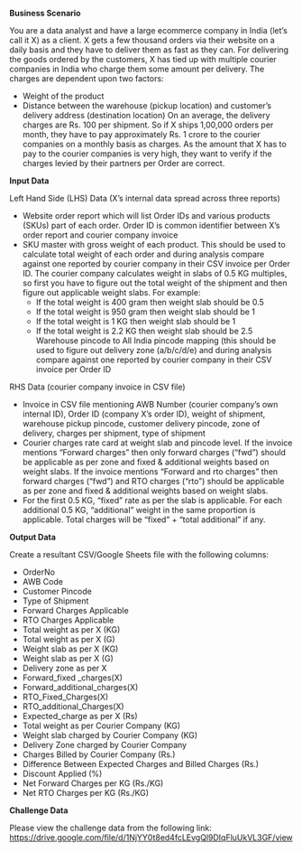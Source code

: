 **Business Scenario**

You are a data analyst and have a large ecommerce company in India (let’s call it X) as a client. X gets a few thousand orders via their website on a daily basis and they have to deliver them as fast as they can. For delivering the goods ordered by the customers, X has tied up with multiple courier companies in India who charge them some amount per delivery. 
The charges are dependent upon two factors: 
- Weight of the product 
- Distance between the warehouse (pickup location) and customer’s delivery address (destination location) 
On an average, the delivery charges are Rs. 100 per shipment. So if X ships 1,00,000 orders per month, they have to pay approximately Rs. 1 crore to the courier companies on a monthly basis as charges. 
As the amount that X has to pay to the courier companies is very high, they want to verify if the charges levied by their partners per Order are correct. 

**Input Data** 

Left Hand Side (LHS) Data (X’s internal data spread across three reports) 
- Website order report which will list Order IDs and various products (SKUs) part of each order. Order ID is common identifier between X’s order report and courier company invoice 
- SKU master with gross weight of each product. This should be used to calculate total weight of each order and during analysis compare against one reported by courier company in their CSV invoice per Order ID. The courier company calculates weight in slabs of 0.5 KG multiples, so first you have to figure out the total weight of the shipment and then figure out applicable weight slabs. 
For example: 
  - If the total weight is 400 gram then weight slab should be 0.5 
  - If the total weight is 950 gram then weight slab should be 1 
  - If the total weight is 1 KG then weight slab should be 1 
  - If the total weight is 2.2 KG then weight slab should be 2.5 
Warehouse pincode to All India pincode mapping (this should be used to figure out delivery zone (a/b/c/d/e) and during analysis compare against one reported by courier company in their CSV invoice per Order ID 

RHS Data (courier company invoice in CSV file) 
- Invoice in CSV file mentioning AWB Number (courier company’s own internal ID), Order ID (company X’s order ID), weight of shipment, warehouse pickup pincode, customer delivery pincode, zone of delivery, charges per shipment, type of shipment 
- Courier charges rate card at weight slab and pincode level. If the invoice mentions “Forward charges” then only forward charges (“fwd”) should be applicable as per zone and fixed & additional weights based on weight slabs. If the invoice mentions “Forward and rto charges” then forward charges (“fwd”) and RTO charges (“rto”) should be applicable as per zone and fixed & additional weights based on weight slabs. 
- For the first 0.5 KG, “fixed” rate as per the slab is applicable. For each additional 0.5 KG, “additional” weight in the same proportion is applicable. Total charges will be “fixed” + “total additional” if any.

**Output Data** 

Create a resultant CSV/Google Sheets file with the following columns: 
- OrderNo
- AWB Code
- Customer Pincode
- Type of Shipment
- Forward Charges Applicable
- RTO Charges Applicable
- Total weight as per X (KG)
- Total weight as per X (G)
- Weight slab as per X (KG)
- Weight slab as per X (G)
- Delivery zone as per X
- Forward_fixed _charges(X)
- Forward_additional_charges(X)
- RTO_Fixed_Charges(X)
- RTO_additional_Charges(X)
- Expected_charge as per X (Rs)
- Total weight as per Courier Company (KG)
- Weight slab charged by Courier Company (KG)
- Delivery Zone charged by Courier Company
- Charges Billed by Courier Company (Rs.) 
- Difference Between Expected Charges and Billed Charges (Rs.)
- Discount Applied (%)
- Net Forward Charges per KG (Rs./KG)
- Net RTO Charges per KG (Rs./KG)

**Challenge Data** 

Please view the challenge data from the following link: 
https://drive.google.com/file/d/1NjYY0t8ed4fcLEvgQl9DIqFluUkVL3GF/view
 


